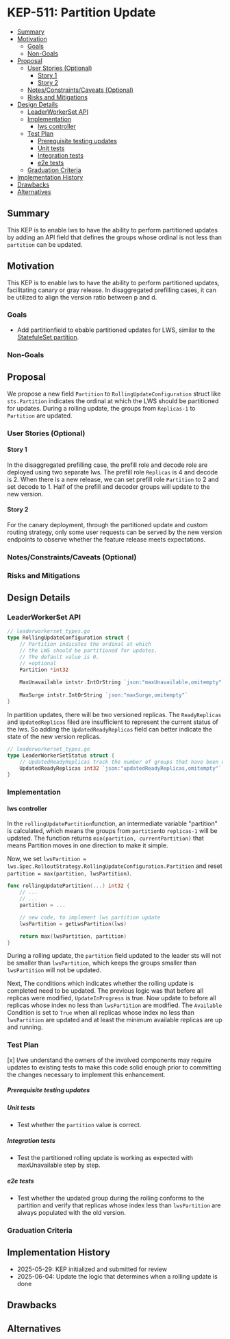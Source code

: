 # KEP-511: Partition Update

<!--
This is the title of your KEP. Keep it short, simple, and descriptive. A good
title can help communicate what the KEP is and should be considered as part of
any review.
-->

<!--
A table of contents is helpful for quickly jumping to sections of a KEP and for
highlighting any additional information provided beyond the standard KEP
template.

Ensure the TOC is wrapped with
  <code>&lt;!-- toc --&rt;&lt;!-- /toc --&rt;</code>
tags, and then generate with `hack/update-toc.sh`.
-->

<!-- toc -->
- [Summary](#summary)
- [Motivation](#motivation)
  - [Goals](#goals)
  - [Non-Goals](#non-goals)
- [Proposal](#proposal)
  - [User Stories (Optional)](#user-stories-optional)
    - [Story 1](#story-1)
    - [Story 2](#story-2)
  - [Notes/Constraints/Caveats (Optional)](#notesconstraintscaveats-optional)
  - [Risks and Mitigations](#risks-and-mitigations)
- [Design Details](#design-details)
  - [LeaderWorkerSet API](#leaderworkerset-api)
  - [Implementation](#implementation)
    - [lws controller](#lws-controller)
  - [Test Plan](#test-plan)
      - [Prerequisite testing updates](#prerequisite-testing-updates)
      - [Unit tests](#unit-tests)
      - [Integration tests](#integration-tests)
      - [e2e tests](#e2e-tests)
  - [Graduation Criteria](#graduation-criteria)
- [Implementation History](#implementation-history)
- [Drawbacks](#drawbacks)
- [Alternatives](#alternatives)
<!-- /toc -->

## Summary

<!--
This section is incredibly important for producing high-quality, user-focused
documentation such as release notes or a development roadmap. It should be
possible to collect this information before implementation begins, in order to
avoid requiring implementors to split their attention between writing release
notes and implementing the feature itself. KEP editors and SIG Docs
should help to ensure that the tone and content of the `Summary` section is
useful for a wide audience.

A good summary is probably at least a paragraph in length.

Both in this section and below, follow the guidelines of the [documentation
style guide]. In particular, wrap lines to a reasonable length, to make it
easier for reviewers to cite specific portions, and to minimize diff churn on
updates.

[documentation style guide]: https://github.com/kubernetes/community/blob/master/contributors/guide/style-guide.md
-->

This KEP is to enable lws to have the ability to perform partitioned updates by adding an API field that defines the groups whose ordinal is not less than `partition` can be updated.

## Motivation

<!--
This section is for explicitly listing the motivation, goals, and non-goals of
this KEP.  Describe why the change is important and the benefits to users. The
motivation section can optionally provide links to [experience reports] to
demonstrate the interest in a KEP within the wider Kubernetes community.

[experience reports]: https://github.com/golang/go/wiki/ExperienceReports
-->

This KEP is to enable lws to have the ability to perform partitioned updates, facilitating canary or gray release. In disaggregated prefilling cases, it can be utilized to align the version ratio between p and d.

### Goals

- Add partitionfield to ebable partitioned updates for LWS, similar to the [StatefuleSet partition](https://kubernetes.io/docs/concepts/workloads/controllers/statefulset/#partitions).
<!--
List the specific goals of the KEP. What is it trying to achieve? How will we
know that this has succeeded?
-->

### Non-Goals

<!--
What is out of scope for this KEP? Listing non-goals helps to focus discussion
and make progress.
-->

## Proposal

<!--
This is where we get down to the specifics of what the proposal actually is.
This should have enough detail that reviewers can understand exactly what
you're proposing, but should not include things like API designs or
implementation. What is the desired outcome and how do we measure success?.
The "Design Details" section below is for the real
nitty-gritty.
-->
We propose a new field `Partition` to `RollingUpdateConfiguration` struct like `sts.Partition` indicates the ordinal at which the LWS should be partitioned for updates. During a rolling update, the groups from `Replicas-1` to `Partition` are updated.

### User Stories (Optional)

<!--
Detail the things that people will be able to do if this KEP is implemented.
Include as much detail as possible so that people can understand the "how" of
the system. The goal here is to make this feel real for users without getting
bogged down.
-->

#### Story 1
In the disaggregated prefilling case, the prefill role and decode role are deployed using two separate lws. The prefill role `Replicas` is 4 and decode is 2. When there is a new release, we can set prefill role `Partition` to 2 and set decode to 1. Half of the prefill and decoder groups will update to the new version.

#### Story 2
For the canary deployment, through the partitioned update and custom routing strategy, only some user requests can be served by the new version endpoints to observe whether the feature release meets expectations.

### Notes/Constraints/Caveats (Optional)

<!--
What are the caveats to the proposal?
What are some important details that didn't come across above?
Go in to as much detail as necessary here.
This might be a good place to talk about core concepts and how they relate.
-->

### Risks and Mitigations

<!--
What are the risks of this proposal, and how do we mitigate? Think broadly.
For example, consider both security and how this will impact the larger
Kubernetes ecosystem.

How will security be reviewed, and by whom?

How will UX be reviewed, and by whom?

Consider including folks who also work outside the SIG or subproject.
-->

## Design Details

<!--
This section should contain enough information that the specifics of your
change are understandable. This may include API specs (though not always
required) or even code snippets. If there's any ambiguity about HOW your
proposal will be implemented, this is the place to discuss them.
-->
### LeaderWorkerSet API
```go
// leaderworkerset_types.go
type RollingUpdateConfiguration struct {
    // Partition indicates the ordinal at which 
    // the LWS should be partitioned for updates. 
    // The default value is 0.
    // +optional
    Partition *int32
    
    MaxUnavailable intstr.IntOrString `json:"maxUnavailable,omitempty"`
    
    MaxSurge intstr.IntOrString `json:"maxSurge,omitempty"`
}
```

In partition updates, there will be two versioned replicas. The `ReadyReplicas` and `UpdatedReplicas` filed are insufficient to represent the current status of the lws. So adding the `UpdatedReadyReplicas` field can better indicate the state of the new version replicas.
```go
// leaderworkerset_types.go
type LeaderWorkerSetStatus struct {
    // UpdatedReadyReplicas track the number of groups that have been updated and are in ready state.
    UpdatedReadyReplicas int32 `json:"updatedReadyReplicas,omitempty"`
}
```

### Implementation
#### lws controller
In the `rollingUpdatePartition`function, an intermediate variable "partition" is calculated, which means the groups from `partition`to `replicas-1` will be updated. The function returns `min(partition, currentPartition)` that means Partition moves in one direction to make it simple. 

Now, we set `lwsPartition = lws.Spec.RolloutStrategy.RollingUpdateConfiguration.Partition` and reset `partition = max(partition, lwsPartition)`.

```go
func rollingUpdatePartition(...) int32 {
    // ...
    // ...
    partition = ...

    // new code, to implement lws partition update
    lwsPartition = getLwsPartition(lws)

    return max(lwsPartition, partition)
}
```

During a rolling update, the `partition` field updated to the leader sts will not be smaller than `lwsPartition`, which keeps the groups smaller than `lwsPartition` will not be updated.

Next, The conditions which indicates whether the rolling update is completed need to be updated. The previous logic was that before all replicas were modified, `UpdateInProgress` is true. Now update to before all replicas whose index no less than `lwsPartition` are modified. The `Available` Condition is set to `True` when all replicas whose index no less than `lwsPartition` are updated and at least the minimum available replicas are up and running.

### Test Plan

<!--
**Note:** *Not required until targeted at a release.*
The goal is to ensure that we don't accept enhancements with inadequate testing.

All code is expected to have adequate tests (eventually with coverage
expectations). Please adhere to the [Kubernetes testing guidelines][testing-guidelines]
when drafting this test plan.

[testing-guidelines]: https://git.k8s.io/community/contributors/devel/sig-testing/testing.md
-->

[x] I/we understand the owners of the involved components may require updates to
existing tests to make this code solid enough prior to committing the changes necessary
to implement this enhancement.

##### Prerequisite testing updates

<!--
Based on reviewers feedback describe what additional tests need to be added prior
implementing this enhancement to ensure the enhancements have also solid foundations.
-->

##### Unit tests

<!--
In principle every added code should have complete unit test coverage, so providing
the exact set of tests will not bring additional value.
However, if complete unit test coverage is not possible, explain the reason of it
together with explanation why this is acceptable.
-->

<!--
Additionally, for Alpha try to enumerate the core package you will be touching
to implement this enhancement and provide the current unit coverage for those
in the form of:
- <package>: <date> - <current test coverage>
The data can be easily read from:
https://testgrid.k8s.io/sig-testing-canaries#ci-kubernetes-coverage-unit

This can inform certain test coverage improvements that we want to do before
extending the production code to implement this enhancement.
-->

<!-- - `<package>`: `<date>` - `<test coverage>` -->
- Test whether the `partition` value is correct.

##### Integration tests

<!--
Integration tests are contained in k8s.io/kubernetes/test/integration.
Integration tests allow control of the configuration parameters used to start the binaries under test.
This is different from e2e tests which do not allow configuration of parameters.
Doing this allows testing non-default options and multiple different and potentially conflicting command line options.
-->

<!--
This question should be filled when targeting a release.
For Alpha, describe what tests will be added to ensure proper quality of the enhancement.

For Beta and GA, add links to added tests together with links to k8s-triage for those tests:
https://storage.googleapis.com/k8s-triage/index.html
-->

- Test the partitioned rolling update is working as expected with maxUnavailable step by step.

##### e2e tests

<!--
This question should be filled when targeting a release.
For Alpha, describe what tests will be added to ensure proper quality of the enhancement.

For Beta and GA, add links to added tests together with links to k8s-triage for those tests:
https://storage.googleapis.com/k8s-triage/index.html

We expect no non-infra related flakes in the last month as a GA graduation criteria.
-->

<!-- - <test>: <link to test coverage> -->
- Test whether the updated group during the rolling conforms to the partition and verify that replicas whose index less than `lwsPartition` are always populated with the old version.

### Graduation Criteria

<!--

Clearly define what it means for the feature to be implemented and
considered stable.

If the feature you are introducing has high complexity, consider adding graduation
milestones with these graduation criteria:
- [Maturity levels (`alpha`, `beta`, `stable`)][maturity-levels]
- [Feature gate][feature gate] lifecycle
- [Deprecation policy][deprecation-policy]

[feature gate]: https://git.k8s.io/community/contributors/devel/sig-architecture/feature-gates.md
[maturity-levels]: https://git.k8s.io/community/contributors/devel/sig-architecture/api_changes.md#alpha-beta-and-stable-versions
[deprecation-policy]: https://kubernetes.io/docs/reference/using-api/deprecation-policy/
-->

## Implementation History

<!--
Major milestones in the lifecycle of a KEP should be tracked in this section.
Major milestones might include:
- the `Summary` and `Motivation` sections being merged, signaling SIG acceptance
- the `Proposal` section being merged, signaling agreement on a proposed design
- the date implementation started
- the first Kubernetes release where an initial version of the KEP was available
- the version of Kubernetes where the KEP graduated to general availability
- when the KEP was retired or superseded
-->
- 2025-05-29: KEP initialized and submitted for review
- 2025-06-04: Update the logic that determines when a rolling update is done

## Drawbacks

<!--
Why should this KEP _not_ be implemented?
-->

## Alternatives

<!--
What other approaches did you consider, and why did you rule them out? These do
not need to be as detailed as the proposal, but should include enough
information to express the idea and why it was not acceptable.
-->